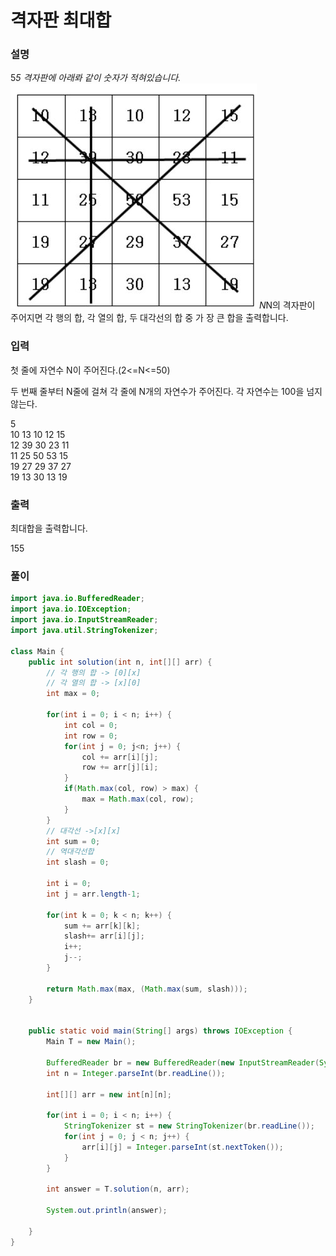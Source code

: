 # 격자판 최대합

### 설명
5*5 격자판에 아래롸 같이 숫자가 적혀있습니다.
![img_1.png](img_1.png)
N*N의 격자판이 주어지면 각 행의 합, 각 열의 합, 두 대각선의 합 중 가 장 큰 합을 출력합니다.

### 입력
첫 줄에 자연수 N이 주어진다.(2<=N<=50)

두 번째 줄부터 N줄에 걸쳐 각 줄에 N개의 자연수가 주어진다. 각 자연수는 100을 넘지 않는다.
<p>5<br>
10 13 10 12 15<br>
12 39 30 23 11<br>
11 25 50 53 15<br>
19 27 29 37 27<br>
19 13 30 13 19<br>
</p>

### 출력
최대합을 출력합니다.
<p>155</p>

### 풀이
```java
import java.io.BufferedReader;
import java.io.IOException;
import java.io.InputStreamReader;
import java.util.StringTokenizer;

class Main {
    public int solution(int n, int[][] arr) {
        // 각 행의 합 -> [0][x]
        // 각 열의 합 -> [x][0]
        int max = 0;

        for(int i = 0; i < n; i++) {
            int col = 0;
            int row = 0;
            for(int j = 0; j<n; j++) {
                col += arr[i][j];
                row += arr[j][i];
            }
            if(Math.max(col, row) > max) {
                max = Math.max(col, row);
            }
        }
        // 대각선 ->[x][x]
        int sum = 0;
        // 역대각선합
        int slash = 0;

        int i = 0;
        int j = arr.length-1;

        for(int k = 0; k < n; k++) {
            sum += arr[k][k];
            slash+= arr[i][j];
            i++;
            j--;
        }

        return Math.max(max, (Math.max(sum, slash)));
    }


    public static void main(String[] args) throws IOException {
        Main T = new Main();

        BufferedReader br = new BufferedReader(new InputStreamReader(System.in));
        int n = Integer.parseInt(br.readLine());

        int[][] arr = new int[n][n];

        for(int i = 0; i < n; i++) {
            StringTokenizer st = new StringTokenizer(br.readLine());
            for(int j = 0; j < n; j++) {
                arr[i][j] = Integer.parseInt(st.nextToken());
            }
        }

        int answer = T.solution(n, arr);

        System.out.println(answer);

    }
}
```